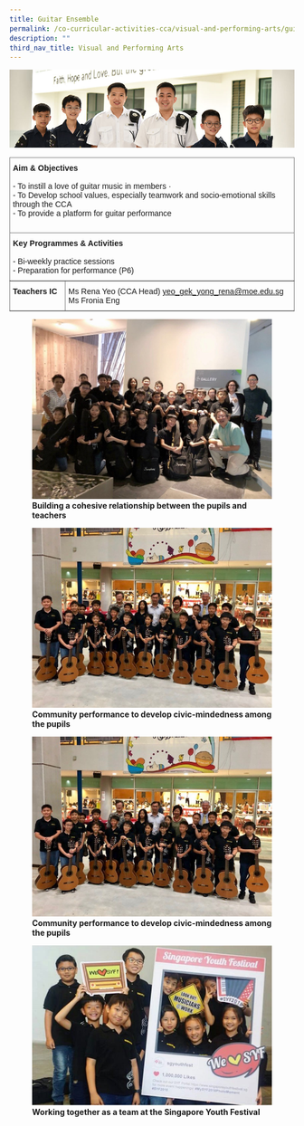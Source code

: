 ```yaml
---
title: Guitar Ensemble
permalink: /co-curricular-activities-cca/visual-and-performing-arts/guitar-ensemble/
description: ""
third_nav_title: Visual and Performing Arts
---
```

![](/images/Website%20Banners%20Subpage/948x260%20masterhead%20-%20Co%20Curricular%20Activities4.jpg)
<style type="text/css">
.tg  {border-collapse:collapse;border-spacing:0;}
.tg td{border-color:black;border-style:solid;border-width:1px;font-family:Arial, sans-serif;font-size:14px;
  overflow:hidden;padding:10px 5px;word-break:normal;}
.tg th{border-color:black;border-style:solid;border-width:1px;font-family:Arial, sans-serif;font-size:14px;
  font-weight:normal;overflow:hidden;padding:10px 5px;word-break:normal;}
.tg .tg-0pky{border-color:inherit;text-align:left;vertical-align:top}
</style>
<table class="tg">
<thead>
  <tr>
    <th class="tg-0pky" colspan="2"><span style="font-weight:bold">Aim &amp; Objectives</span><br><br><span style="font-weight:400">- To instill a love of guitar music in members ·         </span><br><span style="font-weight:400">- To Develop school values, especially teamwork and socio-emotional skills through the CCA </span><br><span style="font-weight:400">- To provide a platform for guitar performance</span><br><br></th>
  </tr>
</thead>
<tbody>
  <tr>
    <td class="tg-0pky" colspan="2"><span style="font-weight:bold;font-style:normal">Key Programmes &amp; Activities</span><br><br>- Bi-weekly practice sessions<br>- Preparation for performance (P6)</td>
  </tr>
  <tr>
    <td class="tg-0pky"><span style="font-weight:bold">Teachers IC</span></td>
    <td class="tg-0pky"><span style="font-weight:400">Ms Rena Yeo (CCA Head) </span><a href="mailto:yeo_gek_yong_rena@moe.edu.sg" target="_blank" rel="noopener noreferrer">yeo_gek_yong_rena@moe.edu.sg</a><br><span style="font-weight:400">Ms Fronia Eng</span></td>
  </tr>
</tbody>
</table>


<figure>
<img src="/images/BUILDI_1.jpg">
<figcaption> <strong>Building a cohesive relationship between the pupils and teachers </strong> </figcaption>
</figure>

<figure>
<img src="/images/Community%20performance%20by%20pupils.jpg">
<figcaption> <strong>Community performance to develop civic-mindedness among the pupils</strong> </figcaption>
</figure>

<figure>
<img src="/images/Community%20performance%20by%20pupils.jpg">
<figcaption> <strong>Community performance to develop civic-mindedness among the pupils</strong> </figcaption>
</figure>

<figure>
<img src="/images/A%20team%20work%20together%20at%20SG%20Youth%20Festival.jpg">
<figcaption> <strong>Working together as a team at the Singapore Youth Festival</strong> </figcaption>
</figure>